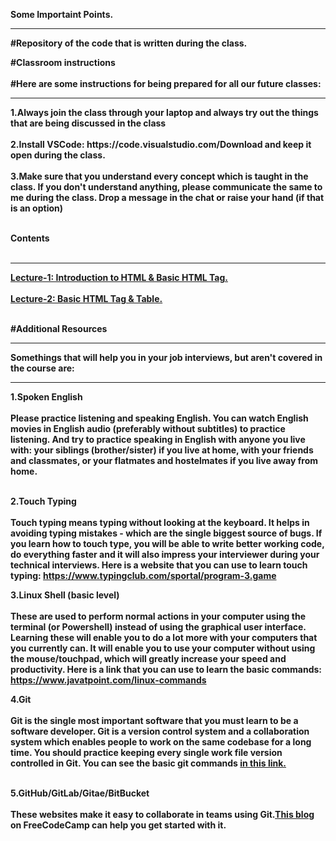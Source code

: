 <b>Some Importaint Points.<b>
<hr>

<b>#Repository of the code that is written during the class. <b> <br>

<b>#Classroom instructions <b> <br><br>
<b>#Here are some instructions for being prepared for all our future classes:<b>
<hr>
1.Always join the class through your laptop and always try out the things that are being discussed in the class <br><br>
2.Install VSCode: https://code.visualstudio.com/Download and keep it open during the class.<br><br>
3.Make sure that you understand every concept which is taught in the class. If you don't understand anything, please communicate the same to me during the class. Drop a message in the chat or raise your hand (if that is an option)
<br><br>



<b>Contents <b> <br><br>
<hr>
 <a href="./HTML/Lecture-1/index.html">Lecture-1: Introduction to HTML & Basic HTML Tag.</a> <br><br>
 <a href="./HTML/Lecture-2/index.html">Lecture-2:  Basic HTML Tag & Table.</a> <br><br>

<b>#Additional Resources<b>
<hr>
<b>Somethings that will help you in your job interviews, but aren't covered in the course are:<b>
<hr>
<b>1.Spoken English<b> <br><br>
Please practice listening and speaking English. You can watch English movies in English audio (preferably without subtitles) to practice listening. And try to practice speaking in English with anyone you live with: your siblings (brother/sister) if you live at home, with your friends and classmates, or your flatmates and hostelmates if you live away from home. <br><br>

<b>2.Touch Typing<b> <br><br>
Touch typing means typing without looking at the keyboard. It helps in avoiding typing mistakes - which are the single biggest source of bugs. If you learn how to touch type, you will be able to write better working code, do everything faster and it will also impress your interviewer during your technical interviews. Here is a website that you can use to learn touch typing: https://www.typingclub.com/sportal/program-3.game <br>

<b>3.Linux Shell (basic level)<b> <br><br>
These are used to perform normal actions in your computer using the terminal (or Powershell) instead of using the graphical user interface. Learning these will enable you to do a lot more with your computers that you currently can. It will enable you to use your computer without using the mouse/touchpad, which will greatly increase your speed and productivity. Here is a link that you can use to learn the basic commands: https://www.javatpoint.com/linux-commands <br>

<b>4.Git <b><br><br>
Git is the single most important software that you must learn to be a software developer. Git is a version control system and a collaboration system which enables people to work on the same codebase for a long time. You should practice keeping every single work file version controlled in Git. You can see the basic git commands  <a href="https://confluence.atlassian.com/bitbucketserver/basic-git-commands-776639767.html#:~:text=%20%20%20%20Git%20task%20%20,clone%20username%40host%3A%2Fpath%2Fto%2Freposit%20...%20%2021%20more%20rows%20">in this link.</a>  <br><br>

<b>5.GitHub/GitLab/Gitae/BitBucket<b> <br><br>
These websites make it easy to collaborate in teams using Git.<a href="https://www.freecodecamp.org/news/how-to-use-basic-git-and-github-commands/">This blog</a>  on FreeCodeCamp can help you get started with it. <br><br>
